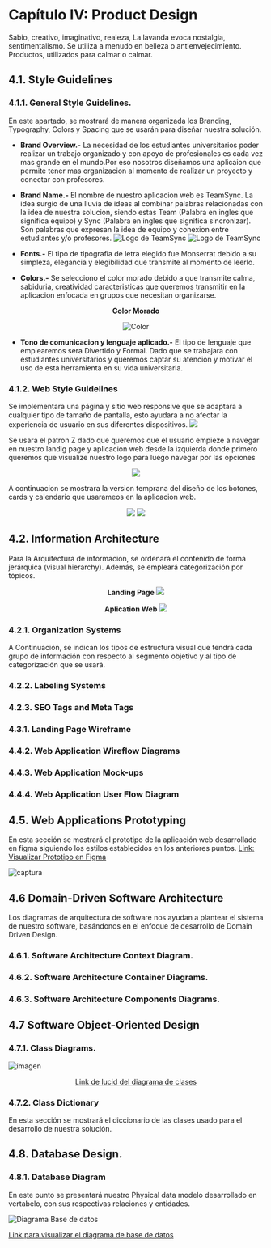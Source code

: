 # Capítulo IV: Product Design
Sabio, creativo, imaginativo, realeza,
La lavanda evoca nostalgia, sentimentalismo.
Se utiliza a menudo en belleza o antienvejecimiento.
Productos, utilizados para calmar o calmar.

## 4.1. Style Guidelines
### 4.1.1. General Style Guidelines.

En este apartado, se mostrará de manera organizada los Branding, Typography, Colors y Spacing que se usarán para diseñar nuestra solución.

* __Brand Overview.-__ La necesidad de los estudiantes universitarios poder realizar un trabajo organizado y con apoyo de profesionales es cada vez mas grande en el mundo.Por eso nosotros diseñamos una aplicaion que permite tener mas organizacion al momento de realizar un proyecto y conectar con profesores.

* __Brand Name.-__ El nombre de nuestro aplicacion web es TeamSync. La idea surgio de una lluvia de ideas al combinar palabras relacionadas con la idea de nuestra solucion, siendo estas Team (Palabra en ingles que significa equipo) y Sync (Palabra en ingles que significa sincronizar). Son palabras que expresan la idea de equipo y conexion entre estudiantes y/o profesores.
![Logo de TeamSync](/Assets/Img/Chapter%20IV/TeamSync%20(1)%20-%20copia.png)
![Logo de TeamSync](/Assets/Img/Chapter%20IV/TeamSync%20(2)%20-%20copia.png)

* __Fonts.-__ El tipo de tipografia de letra elegido fue Monserrat debido a su simpleza, elegancia y elegibilidad que transmite al momento de leerlo.

* __Colors.-__ Se selecciono el color morado debido a que transmite calma, sabiduria, creatividad caracteristicas que queremos transmitir en la aplicacion enfocada en grupos que necesitan organizarse.

<center>

__Color Morado__

![Color](/Assets/Img/Chapter%20IV/Color.png)

</center>

* __Tono de comunicacion y lenguaje aplicado.-__
El tipo de lenguaje que emplearemos sera Divertido y Formal. Dado que se trabajara con estudiantes universitarios y queremos captar su atencion y motivar el uso de esta herramienta en su vida universitaria. 


### 4.1.2. Web Style Guidelines
Se implementara una página y sitio web responsive que se adaptara a cualquier tipo de tamaño de pantalla, esto ayudara a no afectar la experiencia de usuario en sus diferentes dispositivos.
![](/Assets/Img/Chapter%20IV/responsibe.jpeg)

Se usara el patron Z dado que queremos que el usuario empieze a navegar en nuestro landig page y aplicacion web desde la izquierda donde primero queremos que visualize nuestro logo para luego navegar por las opciones

<center>

![](/Assets/Img/Chapter%20IV/patron%20z.jpeg)

</center>

A continuacion se mostrara la version temprana del diseño de los botones, cards y calendario que usarameos en la aplicacion web.

<center>

![](/Assets/Img/Chapter%20IV/Web%20style.png)
![](/Assets/Img/Chapter%20IV/Web%20style%202.png)


</center>


## 4.2. Information Architecture
Para la Arquitectura de informacion, se ordenará el contenido de forma jerárquica (visual hierarchy). Además, se empleará categorización por tópicos. 
<center>

__Landing Page__
![](/Assets/Img/Chapter%20IV/Aquitectura.jpg)

__Aplication Web__
![](/Assets/Img/Chapter%20IV/Aquitectura%202.jpg)

</center>


### 4.2.1. Organization Systems

A Continuación, se indican los tipos de estructura visual que tendrá cada grupo de información con respecto al segmento objetivo y al tipo de categorización que se usará.





### 4.2.2. Labeling Systems


### 4.2.3. SEO Tags and Meta Tags


### 4.3.1. Landing Page Wireframe

### 4.4.2. Web Application Wireflow Diagrams

### 4.4.3. Web Application Mock-ups

### 4.4.4. Web Application User Flow Diagram

## 4.5. Web Applications Prototyping
En esta sección se mostrará el prototipo de la aplicación web desarrollado en figma siguiendo los estilos establecidos en los anteriores puntos.
[Link: Visualizar Prototipo en Figma](https://www.figma.com/proto/9U0r61ZoDHjQf7Ck7zotUL/Prototype-TecHelp-APP?type=design&node-id=1-3234&t=HruT40GoBdMnazGq-1&scaling=min-zoom&page-id=0%3A1&starting-point-node-id=1%3A3234&show-proto-sidebar=1&mode=design )

![captura]()

## 4.6 Domain-Driven Software Architecture

Los diagramas de arquitectura de software nos ayudan a plantear el sistema de nuestro software, basándonos en el enfoque de desarrollo de Domain Driven Design.
### 4.6.1. Software Architecture Context Diagram.


### 4.6.2. Software Architecture Container Diagrams.



### 4.6.3. Software Architecture Components Diagrams.



## 4.7 Software Object-Oriented Design
### 4.7.1. Class Diagrams.

![imagen]()
<center>

[Link de lucid del diagrama de clases]()

</center>

### 4.7.2. Class Dictionary
En esta sección se mostrará el diccionario de las clases usado para el desarrollo de nuestra solución.


## 4.8. Database Design.
### 4.8.1. Database Diagram

En este punto se presentará nuestro Physical data modelo desarrollado en vertabelo, con sus respectivas relaciones y entidades.

![Diagrama Base de datos](../assets/img/chapter-IV/DataBaseTecHelp.png)

[Link para visualizar el diagrama de base de datos](https://my.vertabelo.com/doc/fO4P0j8AMrEflYiQRGERtsJAMCOcbVjB)
